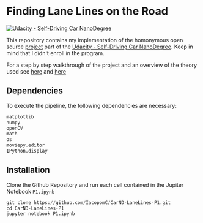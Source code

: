 # **Finding Lane Lines on the Road** 
[![Udacity - Self-Driving Car NanoDegree](https://s3.amazonaws.com/udacity-sdc/github/shield-carnd.svg)](http://www.udacity.com/drive)

This repository contains my implementation of the homonymous open source [project](https://github.com/udacity/CarND-LaneLines-P1) part of the [Udacity - Self-Driving Car NanoDegree](http://www.udacity.com/drive). Keep in mind that I didn't enroll in the program.

For a step by step walkthrough of the project and an overview of the theory used see [here](https://iacopomc.github.io/projects/2020-07-13-lane-finding-project/) and [here](https://iacopomc.github.io/blog/lane-finding/) 

Dependencies
---
To execute the pipeline, the following dependencies are necessary:

```python
matplotlib
numpy
openCV
math
os
moviepy.editor
IPython.display
```

Installation
---
Clone the Github Repository and run each cell contained in the Jupiter Notebook `P1.ipynb`

```python
git clone https://github.com/IacopomC/CarND-LaneLines-P1.git
cd CarND-LaneLines-P1
jupyter notebook P1.ipynb
```
